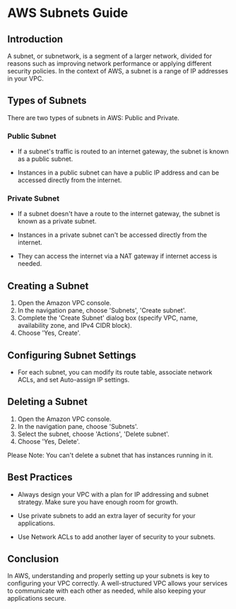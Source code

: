 # AWS Subnets Guide

## Introduction
A subnet, or subnetwork, is a segment of a larger network, divided for reasons such as improving network performance or applying different security policies. In the context of AWS, a subnet is a range of IP addresses in your VPC. 

## Types of Subnets

There are two types of subnets in AWS: Public and Private.

### Public Subnet

- If a subnet's traffic is routed to an internet gateway, the subnet is known as a public subnet.

- Instances in a public subnet can have a public IP address and can be accessed directly from the internet.

### Private Subnet

- If a subnet doesn't have a route to the internet gateway, the subnet is known as a private subnet.

- Instances in a private subnet can't be accessed directly from the internet.

- They can access the internet via a NAT gateway if internet access is needed.

## Creating a Subnet

1. Open the Amazon VPC console.
2. In the navigation pane, choose 'Subnets', 'Create subnet'.
3. Complete the 'Create Subnet' dialog box (specify VPC, name, availability zone, and IPv4 CIDR block).
4. Choose 'Yes, Create'.

## Configuring Subnet Settings

- For each subnet, you can modify its route table, associate network ACLs, and set Auto-assign IP settings.

## Deleting a Subnet

1. Open the Amazon VPC console.
2. In the navigation pane, choose 'Subnets'.
3. Select the subnet, choose 'Actions', 'Delete subnet'.
4. Choose 'Yes, Delete'.

Please Note: You can't delete a subnet that has instances running in it.

## Best Practices

- Always design your VPC with a plan for IP addressing and subnet strategy. Make sure you have enough room for growth.

- Use private subnets to add an extra layer of security for your applications.

- Use Network ACLs to add another layer of security to your subnets.

## Conclusion

In AWS, understanding and properly setting up your subnets is key to configuring your VPC correctly. A well-structured VPC allows your services to communicate with each other as needed, while also keeping your applications secure.